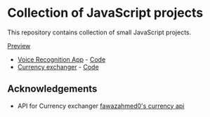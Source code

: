 # Collection of JavaScript projects

This repository contains collection of small JavaScript projects.

[Preview](https://ewa-anna.github.io/Collection/)

- [Voice Recognition App](Voice-recognition-app/index.html) - [Code](https://github.com/Ewa-Anna/Collection/tree/main/Voice-recognition-app)
- [Currency exchanger](Currency-exchanger/index.html) - [Code](https://github.com/Ewa-Anna/Collection/tree/main/Currency-exchanger)


## Acknowledgements
- API for Currency exchanger [fawazahmed0's currency api](https://github.com/fawazahmed0/currency-api)